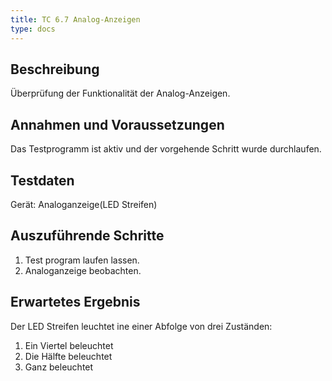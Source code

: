 ```yaml
---
title: TC 6.7 Analog-Anzeigen
type: docs
---
```

## Beschreibung
Überprüfung der Funktionalität der Analog-Anzeigen.

## Annahmen und Voraussetzungen
Das Testprogramm ist aktiv und der vorgehende Schritt wurde durchlaufen.

## Testdaten
Gerät: Analoganzeige(LED Streifen)

## Auszuführende Schritte
1. Test program laufen lassen.
2. Analoganzeige beobachten.

## Erwartetes Ergebnis
Der LED Streifen leuchtet ine einer Abfolge von drei Zuständen:
1. Ein Viertel beleuchtet
2. Die Hälfte beleuchtet
3. Ganz beleuchtet